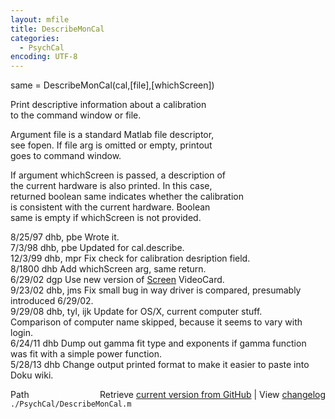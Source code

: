 ```yaml
---
layout: mfile
title: DescribeMonCal
categories:
  - PsychCal
encoding: UTF-8
---
```


same = DescribeMonCal(cal,[file],[whichScreen])  

Print descriptive information about a calibration  
to the command window or file.  

Argument file is a standard Matlab file descriptor,  
see fopen.  If file arg is omitted or empty, printout  
goes to command window.  

If argument whichScreen is passed, a description of  
the current hardware is also printed.  In this case,  
returned boolean same indicates whether the calibration  
is consistent with the current hardware.  Boolean  
same is empty if whichScreen is not provided.  

8/25/97  dhb, pbe  Wrote it.  
7/3/98   dhb, pbe  Updated for cal.describe.  
12/3/99  dhb, mpr  Fix check for calibration desription field.  
8/1800   dhb       Add whichScreen arg, same return.  
6/29/02  dgp       Use new version of [Screen](/docs/Screen) VideoCard.  
9/23/02  dhb, jms  Fix small bug in way driver is compared, presumably introduced 6/29/02.  
9/29/08  dhb, tyl, ijk Update for OS/X, current computer stuff.  
                   Comparison of computer name skipped, because it seems to vary with login.  
6/24/11  dhb       Dump out gamma fit type and exponents if gamma function was fit with a simple power function.  
5/28/13  dhb       Change output printed format to make it easier to paste into Doku wiki.  


<div class="code_header" style="text-align:right;">
  <span style="float:left;">Path&nbsp;&nbsp;</span> <span class="counter">Retrieve <a href=
  "https://raw.github.com/Psychtoolbox-3/Psychtoolbox-3/beta/./PsychCal/DescribeMonCal.m">current version from GitHub</a> | View <a href=
  "https://github.com/Psychtoolbox-3/Psychtoolbox-3/commits/beta/./PsychCal/DescribeMonCal.m">changelog</a></span>
</div>
<div class="code">
  <code>./PsychCal/DescribeMonCal.m</code>
</div>
